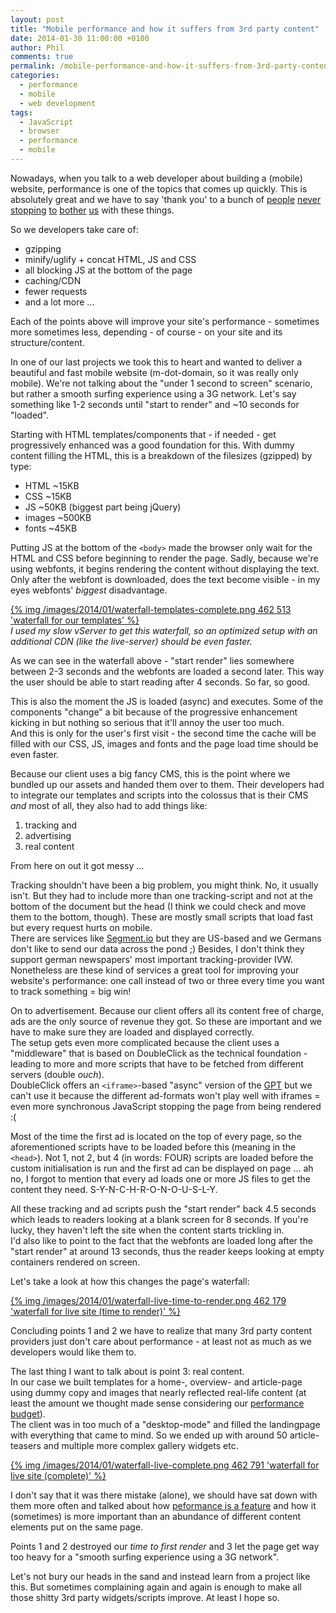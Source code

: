 ```yaml
---
layout: post
title: "Mobile performance and how it suffers from 3rd party content"
date: 2014-01-30 11:00:00 +0100
author: Phil
comments: true
permalink: /mobile-performance-and-how-it-suffers-from-3rd-party-content
categories:
  - performance
  - mobile
  - web development
tags:
  - JavaScript
  - browser
  - performance
  - mobile
---
```

Nowadays, when you talk to a web developer about building a (mobile) website,
performance is one of the topics that comes up quickly. This is absolutely great
and we have to say 'thank you' to a bunch of [people][1] [never][2]
[stopping][3] [to][4] [bother][5] [us][6] with these things.

So we developers take care of:

- gzipping
- minify/uglify + concat HTML, JS and CSS
- all blocking JS at the bottom of the page
- caching/CDN
- fewer requests
- and a lot more ...

Each of the points above will improve your site's performance - sometimes more
sometimes less, depending - of course - on your site and its structure/content.

In one of our last projects we took this to heart and wanted to deliver a
beautiful and fast mobile website (m-dot-domain, so it was really only mobile).
We're not talking about the "under 1 second to screen" scenario, but rather a
smooth surfing experience using a 3G network. Let's say something like 1-2
seconds until "start to render" and ~10 seconds for "loaded".

Starting with HTML templates/components that - if needed - get progressively 
enhanced was a good foundation for this. With dummy content filling the HTML, 
this is a breakdown of the filesizes (gzipped) by type:

- HTML ~15KB
- CSS ~15KB
- JS ~50KB (biggest part being jQuery)
- images ~500KB
- fonts ~45KB

Putting JS at the bottom of the `<body>` made the browser only wait for the HTML
and CSS before beginning to render the page. Sadly, because we're using
webfonts, it begins rendering the content without displaying the text. Only 
after the webfont is downloaded, does the text become visible - in my eyes
webfonts' *biggest* disadvantage.

[{% img /images/2014/01/waterfall-templates-complete.png 462 513 'waterfall for our templates' %}][11]  
*I used my slow vServer to get this waterfall, so an optimized setup with an 
additional CDN (like the live-server) should be even faster.*

As we can see in the waterfall above - "start render" lies somewhere between 2-3 
seconds and the webfonts are loaded a second later. This way the user should be
able to start reading after 4 seconds. So far, so good.

This is also the moment the JS is loaded (async) and executes. Some of the
components "change" a bit because of the progressive enhancement kicking in but
nothing so serious that it'll annoy the user too much.  
And this is only for the user's first visit - the second time the cache will be
filled with our CSS, JS, images and fonts and the page load time should be even
faster.

Because our client uses a big fancy CMS, this is the point where we bundled up
our assets and handed them over to them. Their developers had to integrate our
templates and scripts into the colossus that is their CMS *and* most of all, 
they also had to add things like:

1. tracking and
2. advertising
3. real content

From here on out it got messy ...

Tracking shouldn't have been a big problem, you might think. No, it usually isn't. 
But they had to include more than one tracking-script and not at the bottom of 
the document but the head (I think we could check and move them to the bottom, 
though). These are mostly small scripts that load fast but every request hurts
on mobile.  
There are services like [Segment.io][7] but they are US-based
and we Germans don't like to send our data across the pond ;) Besides, I don't
think they support german newspapers' most important tracking-provider IVW.  
Nonetheless are these kind of services a great tool for improving your website's
performance: one call instead of two or three every time you want to track
something = big win!

On to advertisement. Because our client offers all its content free of charge,
ads are the only source of revenue they got. So these are important and we have
to make sure they are loaded and displayed correctly.  
The setup gets even more complicated because the client uses a "middleware" that
is based on DoubleClick as the technical foundation - leading to more and more 
scripts that have to be fetched from different servers (double *ouch*).  
DoubleClick offers an `<iframe>`-based "async" version of the [GPT][8] but we 
can't use it because the different ad-formats won't play well with iframes = 
even more synchronous JavaScript stopping the page from being rendered :(

Most of the time the first ad is located on the top of every page, so the aforementioned
scripts have to be loaded before this (meaning in the `<head>`). Not 1, not 2, 
but 4 (in words: FOUR) scripts are loaded before the custom initialisation is 
run and the first ad can be displayed on page ... ah no, I forgot to mention 
that every ad loads one or more JS files to get the content they
need. <nobr>S-Y-N-C-H-R-O-N-O-U-S-L-Y.</nobr>

All these tracking and ad scripts push the "start render" back 4.5 seconds which
leads to readers looking at a blank screen for 8 seconds. If you're
lucky, they haven't left the site when the content starts trickling in.  
I'd also like to point to the fact that the webfonts are loaded long after the
"start render" at around 13 seconds, thus the reader keeps looking at empty
containers rendered on screen. 

Let's take a look at how this changes the page's waterfall:

[{% img /images/2014/01/waterfall-live-time-to-render.png 462 179 'waterfall for live site (time to render)' %}][12]

Concluding points 1 and 2 we have to realize that many 3rd party content 
providers just don't care about performance - at least not as much as we 
developers would like them to.

The last thing I want to talk about is point 3: real content.  
In our case we built templates for a home-, overview- and article-page using
dummy copy and images that nearly reflected real-life content (at least the 
amount we thought made sense considering our [performance budget][9]).  
The client was in too much of a "desktop-mode" and filled the landingpage with
everything that came to mind. So we ended up with around 50 article-teasers and 
multiple more complex gallery widgets etc.

[{% img /images/2014/01/waterfall-live-complete.png 462 791 'waterfall for live site (complete)' %}][13]

I don't say that it was there mistake (alone), we should have sat down with them 
more often and talked about how [peformance is a feature][10] and how it
(sometimes) is more important than an abundance of different content elements
put on the same page.

Points 1 and 2 destroyed our *time to first render* and 3 let the page get 
way too heavy for a "smooth surfing experience using a 3G network".

Let's not bury our heads in the sand and instead learn from a project like this.
But sometimes complaining again and again is enough to make all those shitty 3rd 
party widgets/scripts improve. At least I hope so.


  [1]: https://twitter.com/Souders
  [2]: https://twitter.com/stoyanstefanov
  [3]: https://twitter.com/jaffathecake
  [4]: https://twitter.com/guypod
  [5]: https://twitter.com/aerotwist
  [6]: https://twitter.com/jonathanklein
  [7]: https://segment.io/
  [8]: https://support.google.com/dfp_sb/answer/1649768?hl=en
  [9]: http://timkadlec.com/2013/01/setting-a-performance-budget/
  [10]: http://bradfrostweb.com/blog/post/performance-as-design/
  [11]: /images/2014/01/waterfall-templates-complete.png
  [12]: /images/2014/01/waterfall-live-time-to-render.png
  [13]: /images/2014/01/waterfall-live-complete.png